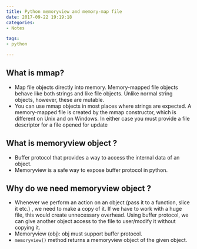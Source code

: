 ```yaml
---
title: Python memoryview and memory-map file
date: 2017-09-22 19:19:18
categories:
- Notes

tags:
- python

---
```



## What is mmap?

- Map file objects directly into memory. Memory-mapped file objects behave like both strings and like file objects. Unlike normal string objects, however, these are mutable. 
- You can use mmap objects in most places where strings are expected. A memory-mapped file is created by the mmap constructor, which is different on Unix and on Windows. In either case you must provide a file descriptor for a file opened for update

## What is memoryview object ?

- Buffer protocol that provides a way to access the internal data of an object.
- Memoryview is a safe way to expose buffer protocol in python.

## Why do we need memoryview object ?
- Whenever we perform an action on an object (pass it to a function, slice it etc.) , we need to make a copy of it. 
If we have to work with a huge file, this would create unnecessary overhead. Using buffer protocol, we can give another object access to the file to user/modify it without copying it. 
- Memoryview (obj): obj must support buffer protocol.
- `memoryview()` method returns a memoryview object of the given object. 





